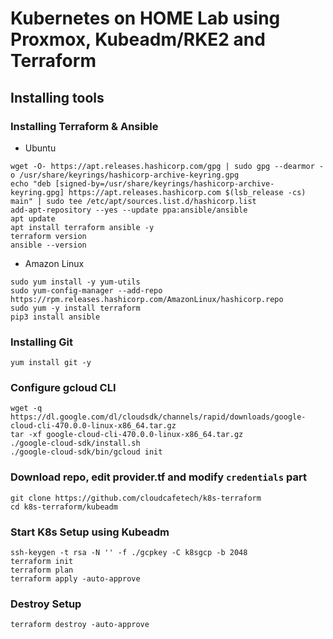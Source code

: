 # Kubernetes on HOME Lab using Proxmox, Kubeadm/RKE2 and Terraform

## Installing tools

### Installing Terraform & Ansible

- Ubuntu
```
wget -O- https://apt.releases.hashicorp.com/gpg | sudo gpg --dearmor -o /usr/share/keyrings/hashicorp-archive-keyring.gpg
echo "deb [signed-by=/usr/share/keyrings/hashicorp-archive-keyring.gpg] https://apt.releases.hashicorp.com $(lsb_release -cs) main" | sudo tee /etc/apt/sources.list.d/hashicorp.list
add-apt-repository --yes --update ppa:ansible/ansible
apt update
apt install terraform ansible -y
terraform version
ansible --version
```
- Amazon Linux
```
sudo yum install -y yum-utils
sudo yum-config-manager --add-repo https://rpm.releases.hashicorp.com/AmazonLinux/hashicorp.repo
sudo yum -y install terraform
pip3 install ansible
```
### Installing Git
```yum install git -y```

### Configure gcloud CLI
```
wget -q https://dl.google.com/dl/cloudsdk/channels/rapid/downloads/google-cloud-cli-470.0.0-linux-x86_64.tar.gz
tar -xf google-cloud-cli-470.0.0-linux-x86_64.tar.gz
./google-cloud-sdk/install.sh
./google-cloud-sdk/bin/gcloud init
```

### Download repo, edit provider.tf and modify ```credentials``` part
```
git clone https://github.com/cloudcafetech/k8s-terraform
cd k8s-terraform/kubeadm
```

### Start K8s Setup using Kubeadm
```
ssh-keygen -t rsa -N '' -f ./gcpkey -C k8sgcp -b 2048
terraform init
terraform plan 
terraform apply -auto-approve
```

### Destroy Setup 
```terraform destroy -auto-approve```
